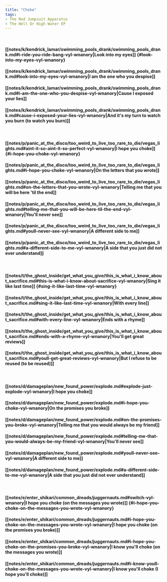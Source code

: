 ```yaml
---
title: "Choke"
tags:
- The Red Jumpsuit Apparatus
- The Hell Or High Water EP
---
```

&nbsp;
#### [[notes/k/kendrick_lamar/swimming_pools_drank/swimming_pools_drank.md#i-ride-you-ride-bang-vyl-wnanory|Look into my eyes]] {#look-into-my-eyes-vyl-wnanory}
#### [[notes/k/kendrick_lamar/swimming_pools_drank/swimming_pools_drank.md#look-into-my-eyes-vyl-wnanory|I am the one who you despise]]
#### [[notes/k/kendrick_lamar/swimming_pools_drank/swimming_pools_drank.md#i-am-the-one-who-you-despise-vyl-wnanory|Cause I exposed your lies]]
#### [[notes/k/kendrick_lamar/swimming_pools_drank/swimming_pools_drank.md#cause-i-exposed-your-lies-vyl-wnanory|And it's my turn to watch you burn (to watch you burn)]]
&nbsp;
#### [[notes/p/panic_at_the_disco/too_weird_to_live_too_rare_to_die/vegas_lights.md#aint-it-so-aint-it-so-perfect-vyl-wnanory|I hope you choke]] {#i-hope-you-choke-vyl-wnanory}
#### [[notes/p/panic_at_the_disco/too_weird_to_live_too_rare_to_die/vegas_lights.md#i-hope-you-choke-vyl-wnanory|On the letters that you wrote]]
#### [[notes/p/panic_at_the_disco/too_weird_to_live_too_rare_to_die/vegas_lights.md#on-the-letters-that-you-wrote-vyl-wnanory|Telling me that you will be here 'til the end]]
#### [[notes/p/panic_at_the_disco/too_weird_to_live_too_rare_to_die/vegas_lights.md#telling-me-that-you-will-be-here-til-the-end-vyl-wnanory|You'll never see]]
#### [[notes/p/panic_at_the_disco/too_weird_to_live_too_rare_to_die/vegas_lights.md#youll-never-see-vyl-wnanory|A different side to me]]
#### [[notes/p/panic_at_the_disco/too_weird_to_live_too_rare_to_die/vegas_lights.md#a-different-side-to-me-vyl-wnanory|A side that you just did not ever understand]]
&nbsp;
#### [[notes/t/the_ghost_inside/get_what_you_give/this_is_what_i_know_about_sacrifice.md#this-is-what-i-know-about-sacrifice-vyl-wnanory|Sing it like last time]] {#sing-it-like-last-time-vyl-wnanory}
#### [[notes/t/the_ghost_inside/get_what_you_give/this_is_what_i_know_about_sacrifice.md#sing-it-like-last-time-vyl-wnanory|With every line]]
#### [[notes/t/the_ghost_inside/get_what_you_give/this_is_what_i_know_about_sacrifice.md#with-every-line-vyl-wnanory|Ends with a rhyme]]
#### [[notes/t/the_ghost_inside/get_what_you_give/this_is_what_i_know_about_sacrifice.md#ends-with-a-rhyme-vyl-wnanory|You'll get great reviews]]
#### [[notes/t/the_ghost_inside/get_what_you_give/this_is_what_i_know_about_sacrifice.md#youll-get-great-reviews-vyl-wnanory|But I refuse to be reused (to be reused)]]
&nbsp;
#### [[notes/d/damageplan/new_found_power/explode.md#explode-just-explode-vyl-wnanory|I hope you choke]]
#### [[notes/d/damageplan/new_found_power/explode.md#i-hope-you-choke-vyl-wnanory|On the promises you broke]]
#### [[notes/d/damageplan/new_found_power/explode.md#on-the-promises-you-broke-vyl-wnanory|Telling me that you would always be my friend]]
#### [[notes/d/damageplan/new_found_power/explode.md#telling-me-that-you-would-always-be-my-friend-vyl-wnanory|You'll never see]]
#### [[notes/d/damageplan/new_found_power/explode.md#youll-never-see-vyl-wnanory|A different side to me]]
#### [[notes/d/damageplan/new_found_power/explode.md#a-different-side-to-me-vyl-wnanory|A side that you just did not ever understand]]
&nbsp;
#### [[notes/e/enter_shikari/common_dreads/juggernauts.md#switch-vyl-wnanory|I hope you choke (on the messages you wrote)]] {#i-hope-you-choke-on-the-messages-you-wrote-vyl-wnanory}
#### [[notes/e/enter_shikari/common_dreads/juggernauts.md#i-hope-you-choke-on-the-messages-you-wrote-vyl-wnanory|I hope you choke (on the promises you broke)]]
#### [[notes/e/enter_shikari/common_dreads/juggernauts.md#i-hope-you-choke-on-the-promises-you-broke-vyl-wnanory|I know you'll choke (on the messages you wrote)]]
#### [[notes/e/enter_shikari/common_dreads/juggernauts.md#i-know-youll-choke-on-the-messages-you-wrote-vyl-wnanory|I know you'll choke (I hope you'll choke)]]
